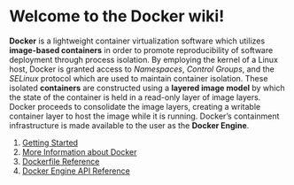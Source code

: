 # Welcome to the Docker wiki!

**Docker** is a lightweight container virtualization software which utilizes **image-based containers** in order to promote reproducibility of software deployment through process isolation. By employing the kernel of a Linux host, Docker is granted access to _Namespaces_, _Control Groups_, and the _SELinux_ protocol which are used to maintain container isolation. These isolated **containers** are constructed using a **layered image model** by which the state of the container is held in a read-only layer of image layers. Docker proceeds to consolidate the image layers, creating a writable container layer to host the image while it is running. Docker’s containment infrastructure is made available to the user as the **Docker Engine**.

1. [Getting Started](https://github.ncsu.edu/nlwrenn/DockerWiki/wiki)
1. [More Information about Docker](https://github.ncsu.edu/nlwrenn/DockerWiki/wiki/Primer:-Docker-Engine)
1. [Dockerfile Reference](https://github.ncsu.edu/nlwrenn/DockerWiki/wiki/Reference:-Dockerfile)
1. [Docker Engine API Reference](https://github.ncsu.edu/nlwrenn/DockerWiki/wiki/Reference:-Docker-Engine-API)
